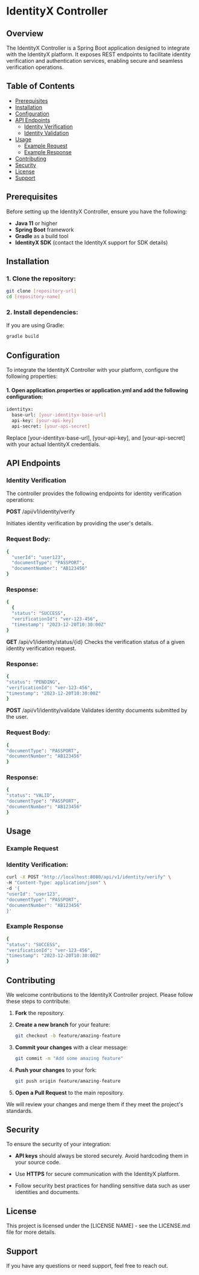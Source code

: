# IdentityX Controller

## Overview
The IdentityX Controller is a Spring Boot application designed to integrate with the IdentityX platform. It exposes REST endpoints to facilitate identity verification and authentication services, enabling secure and seamless verification operations.

## Table of Contents
- [Prerequisites](#prerequisites)
- [Installation](#installation)
- [Configuration](#configuration)
- [API Endpoints](#api-endpoints)
    - [Identity Verification](#identity-verification)
    - [Identity Validation](#identity-validation)
- [Usage](#usage)
    - [Example Request](#example-request)
    - [Example Response](#example-response)
- [Contributing](#contributing)
- [Security](#security)
- [License](#license)
- [Support](#support)

## Prerequisites
Before setting up the IdentityX Controller, ensure you have the following:

- **Java 11** or higher
- **Spring Boot** framework
- **Gradle** as a build tool
- **IdentityX SDK** (contact the IdentityX support for SDK details)

## Installation

### 1. Clone the repository:
```bash
git clone [repository-url]
cd [repository-name]
```

### 2. Install dependencies:
If you are using Gradle:
```bash
gradle build
```

## Configuration
To integrate the IdentityX Controller with your platform, configure the following properties:
#### 1. Open application.properties or application.yml and add the following configuration:

```bash
identityx:
  base-url: [your-identityx-base-url]
  api-key: [your-api-key]
  api-secret: [your-api-secret]
```
Replace [your-identityx-base-url], [your-api-key], and [your-api-secret] with your actual IdentityX credentials.

## API Endpoints

### Identity Verification

The controller provides the following endpoints for identity verification operations:

**POST** /api/v1/identity/verify

Initiates identity verification by providing the user's details.

### Request Body:

```bash
{
  "userId": "user123",
  "documentType": "PASSPORT",
  "documentNumber": "AB123456"
}
```

### Response:

```bash
{
  {
  "status": "SUCCESS",
  "verificationId": "ver-123-456",
  "timestamp": "2023-12-20T10:30:00Z"
}
```

**GET** /api/v1/identity/status/{id}
Checks the verification status of a given identity verification request.

### Response:

```bash
{
"status": "PENDING",
"verificationId": "ver-123-456",
"timestamp": "2023-12-20T10:30:00Z"
}
```

**POST** /api/v1/identity/validate
Validates identity documents submitted by the user.

### Request Body:

```bash
{
"documentType": "PASSPORT",
"documentNumber": "AB123456"
}
```
### Response:

```bash
{
"status": "VALID",
"documentType": "PASSPORT",
"documentNumber": "AB123456"
}
```

## Usage
### Example Request
### Identity Verification:
```bash
curl -X POST "http://localhost:8080/api/v1/identity/verify" \
-H "Content-Type: application/json" \
-d '{
"userId": "user123",
"documentType": "PASSPORT",
"documentNumber": "AB123456"
}'
```
### Example Response
```bash
{
"status": "SUCCESS",
"verificationId": "ver-123-456",
"timestamp": "2023-12-20T10:30:00Z"
}
```

## Contributing
We welcome contributions to the IdentityX Controller project. Please follow these steps to contribute:

 1. **Fork** the repository.

 2. **Create a new branch** for your feature:
    ```bash
    git checkout -b feature/amazing-feature
    ```
 3. **Commit your changes** with a clear message:

    ```bash
    git commit -m "Add some amazing feature"
    ```
 4. **Push your changes** to your fork:

    ```bash
    git push origin feature/amazing-feature
    ```
 5. **Open a Pull Request** to the main repository.

We will review your changes and merge them if they meet the project's standards.

## Security
To ensure the security of your integration:

- **API keys** should always be stored securely. Avoid hardcoding them in your source code.

- Use **HTTPS** for secure communication with the IdentityX platform.

- Follow security best practices for handling sensitive data such as user identities and documents.

## License
This project is licensed under the [LICENSE NAME] - see the LICENSE.md file for more details.

## Support
If you have any questions or need support, feel free to reach out.


